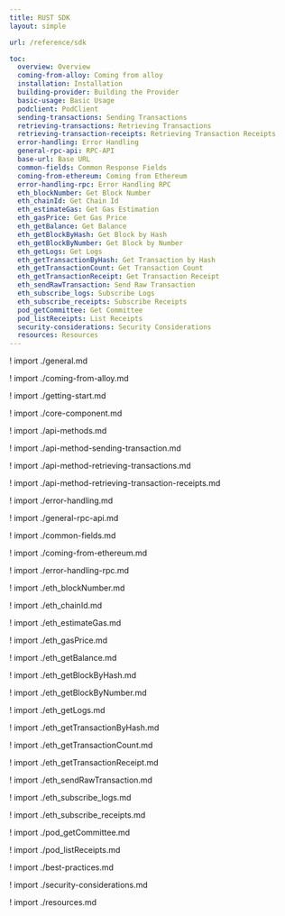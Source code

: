 ```yaml
---
title: RUST SDK
layout: simple

url: /reference/sdk

toc:
  overview: Overview
  coming-from-alloy: Coming from alloy
  installation: Installation
  building-provider: Building the Provider
  basic-usage: Basic Usage
  podclient: PodClient
  sending-transactions: Sending Transactions
  retrieving-transactions: Retrieving Transactions
  retrieving-transaction-receipts: Retrieving Transaction Receipts
  error-handling: Error Handling
  general-rpc-api: RPC-API
  base-url: Base URL
  common-fields: Common Response Fields
  coming-from-ethereum: Coming from Ethereum
  error-handling-rpc: Error Handling RPC
  eth_blockNumber: Get Block Number
  eth_chainId: Get Chain Id
  eth_estimateGas: Get Gas Estimation
  eth_gasPrice: Get Gas Price
  eth_getBalance: Get Balance
  eth_getBlockByHash: Get Block by Hash
  eth_getBlockByNumber: Get Block by Number
  eth_getLogs: Get Logs
  eth_getTransactionByHash: Get Transaction by Hash
  eth_getTransactionCount: Get Transaction Count
  eth_getTransactionReceipt: Get Transaction Receipt
  eth_sendRawTransaction: Send Raw Transaction
  eth_subscribe_logs: Subscribe Logs
  eth_subscribe_receipts: Subscribe Receipts
  pod_getCommittee: Get Committee
  pod_listReceipts: List Receipts
  security-considerations: Security Considerations
  resources: Resources
---
```


! import ./general.md

! import ./coming-from-alloy.md

! import ./getting-start.md

! import ./core-component.md

! import ./api-methods.md

! import ./api-method-sending-transaction.md

! import ./api-method-retrieving-transactions.md

! import ./api-method-retrieving-transaction-receipts.md

! import ./error-handling.md

! import ./general-rpc-api.md

! import ./common-fields.md

! import ./coming-from-ethereum.md

! import ./error-handling-rpc.md

! import ./eth_blockNumber.md

! import ./eth_chainId.md

! import ./eth_estimateGas.md

! import ./eth_gasPrice.md

! import ./eth_getBalance.md

! import ./eth_getBlockByHash.md

! import ./eth_getBlockByNumber.md

! import ./eth_getLogs.md

! import ./eth_getTransactionByHash.md

! import ./eth_getTransactionCount.md

! import ./eth_getTransactionReceipt.md

! import ./eth_sendRawTransaction.md

! import ./eth_subscribe_logs.md

! import ./eth_subscribe_receipts.md

! import ./pod_getCommittee.md

! import ./pod_listReceipts.md

! import ./best-practices.md

! import ./security-considerations.md

! import ./resources.md
